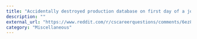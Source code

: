 ```yaml
---
title: "Accidentally destroyed production database on first day of a job..."
description: ""
external_url: "https://www.reddit.com/r/cscareerquestions/comments/6ez8ag/accidentally_destroyed_production_database_on/"
category: "Miscellaneous"
---
```

